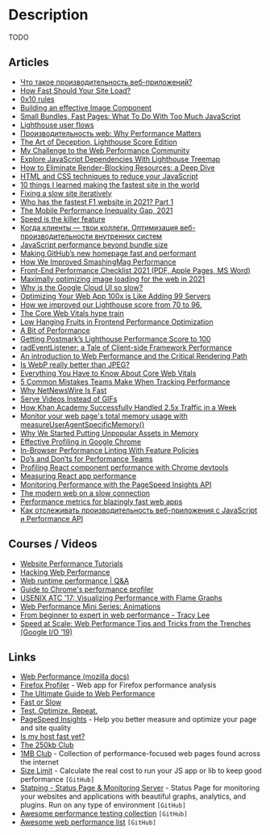 # Description

TODO


## Articles

- [Что такое производительность веб-приложений?](https://habr.com/ru/company/tinkoff/blog/489230/)
- [How Fast Should Your Site Load?](https://medium.com/firebase-developers/how-fast-should-your-site-load-cfb14be48e8b)
- [0x10 rules](https://fabiensanglard.net/ilike/index.html)
- [Building an effective Image Component](https://web.dev/image-component/)
- [Small Bundles, Fast Pages: What To Do With Too Much JavaScript](https://calibreapp.com/blog/bundle-size-optimization)
- [Lighthouse user flows](https://web.dev/lighthouse-user-flows/)
- [Производительность web: Why Performance Matters](https://habr.com/ru/company/jugru/blog/282968/)
- [The Art of Deception, Lighthouse Score Edition](https://www.zachleat.com/web/lighthouse-deception/)
- [My Challenge to the Web Performance Community](https://philipwalton.com/articles/my-challenge-to-the-web-performance-community/)
- [Explore JavaScript Dependencies With Lighthouse Treemap](https://sia.codes/posts/lighthouse-treemap/)
- [How to Eliminate Render-Blocking Resources: a Deep Dive](https://sia.codes/posts/render-blocking-resources/)
- [HTML and CSS techniques to reduce your JavaScript](https://calendar.perfplanet.com/2020/html-and-css-techniques-to-reduce-your-javascript/)
- [10 things I learned making the fastest site in the world](https://medium.com/hackernoon/10-things-i-learned-making-the-fastest-site-in-the-world-18a0e1cdf4a7)
- [Fixing a slow site iteratively](https://css-tricks.com/fixing-a-slow-site-iteratively/)
- [Who has the fastest F1 website in 2021? Part 1](https://jakearchibald.com/2021/f1-perf-part-1/)
- [The Mobile Performance Inequality Gap, 2021](https://infrequently.org/2021/03/the-performance-inequality-gap/)
- [Speed is the killer feature](https://bdickason.com/posts/speed-is-the-killer-feature/)
- [Когда клиенты — твои коллеги. Оптимизация веб-производительности внутренних систем]()
- [JavaScript performance beyond bundle size](https://nolanlawson.com/2021/02/23/javascript-performance-beyond-bundle-size/)
- [Making GitHub’s new homepage fast and performant](https://github.blog/2021-01-29-making-githubs-new-homepage-fast-and-performant/)
- [How We Improved SmashingMag Performance](https://www.smashingmagazine.com/2021/01/smashingmag-performance-case-study/)
- [Front-End Performance Checklist 2021 (PDF, Apple Pages, MS Word)](https://www.smashingmagazine.com/2021/01/front-end-performance-2021-free-pdf-checklist/)
- [Maximally optimizing image loading for the web in 2021](https://www.industrialempathy.com/posts/image-optimizations/)
- [Why is the Google Cloud UI so slow?](https://www.debugbear.com/blog/slow-google-cloud-ui)
- [Optimizing Your Web App 100x is Like Adding 99 Servers](https://lukerissacher.com/blog/optimizing_your_web_app)
- [How we improved our Lighthouse score from 70 to 96.](https://blog.checklyhq.com/how-we-improved-the-lighthouse-score-of-our-landing-page-to-96/)
- [The Core Web Vitals hype train](https://sylormiller.com/posts/2020/core-web-vitals/)
- [Low Hanging Fruits in Frontend Performance Optimization](https://pawelurbanek.com/frontend-performance-optimization)
- [A Bit of Performance](https://www.kizu.ru/a-bit-of-performance/)
- [Getting Postmark’s Lighthouse Performance Score to 100](https://wildbit.com/blog/2020/09/30/getting-postmark-lighthouse-performance-score-to-100)
- [radEventListener: a Tale of Client-side Framework Performance](https://css-tricks.com/radeventlistener-a-tale-of-client-side-framework-performance/)
- [An introduction to Web Performance and the Critical Rendering Path](https://medium.com/free-code-camp/an-introduction-to-web-performance-and-the-critical-rendering-path-ce1fb5029494)
- [Is WebP really better than JPEG?](https://siipo.la/blog/is-webp-really-better-than-jpeg)
- [Everything You Have to Know About Core Web Vitals](https://calibreapp.com/blog/core-web-vitals)
- [5 Common Mistakes Teams Make When Tracking Performance](https://calibreapp.com/blog/common-mistakes-in-tracking-speed)
- [Why NetNewsWire Is Fast](https://inessential.com/2020/05/18/why_netnewswire_is_fast)
- [Serve Videos Instead of GIFs](https://www.dannyguo.com/blog/serve-videos-instead-of-gifs/)
- [How Khan Academy Successfully Handled 2.5x Traffic in a Week](https://blog.khanacademy.org/how-khan-academy-successfully-handled-2-5x-traffic-in-a-week/)
- [Monitor your web page's total memory usage with measureUserAgentSpecificMemory()](https://web.dev/monitor-total-page-memory-usage/)
- [Why We Started Putting Unpopular Assets in Memory](https://blog.cloudflare.com/why-we-started-putting-unpopular-assets-in-memory/)
- [Effective Profiling in Google Chrome](https://blog.appsignal.com/2020/02/20/effective-profiling-in-google-chrome.html)
- [In-Browser Performance Linting With Feature Policies](https://timkadlec.com/remembers/2020-02-20-in-browser-performance-linting-with-feature-policies/)
- [Do’s and Don’ts for Performance Teams](https://levelup.gitconnected.com/dos-and-don-ts-for-performance-teams-7f52c41b5355)
- [Profiling React component performance with Chrome devtools](https://calibreapp.com/blog/react-performance-profiling-optimization)
- [Measuring React app performance](https://www.debugbear.com/blog/measuring-react-app-performance)
- [Monitoring Performance with the PageSpeed Insights API](https://dev.to/addyosmani/monitoring-performance-with-the-pagespeed-insights-api-33k7)
- [The modern web on a slow connection](http://danluu.com/web-bloat/)
- [Performance metrics for blazingly fast web apps](https://blog.superhuman.com/performance-metrics-for-blazingly-fast-web-apps/)
- [Как отслеживать производительность веб-приложения с JavaScript и Performance API](https://habr.com/ru/company/skillfactory/blog/538334/)


## Courses / Videos

- [Website Performance Tutorials](https://youtube.com/playlist?list=PLLnpHn493BHGpGXukqYsxwQw3ziW3uti6)
- [Hacking Web Performance](https://youtu.be/UgSFxtIPc4c)
- [Web runtime performance | Q&A](https://youtu.be/b-osLoWii2M)
- [Guide to Chrome's performance profiler](https://youtu.be/KWM5wxlDuis)
- [USENIX ATC '17: Visualizing Performance with Flame Graphs](https://youtu.be/D53T1Ejig1Q)
- [Web Performance Mini Series: Animations](https://youtu.be/ohc8ejzSn48)
- [From beginner to expert in web performance - Tracy Lee](https://youtu.be/l1A1ImFkNvA)
- [Speed at Scale: Web Performance Tips and Tricks from the Trenches (Google I/O ’19)](https://youtu.be/YJGCZCaIZkQ)


## Links

- [Web Performance (mozilla docs)](https://developer.mozilla.org/en-US/docs/Web/Performance)
- [Firefox Profiler](https://profiler.firefox.com/) - Web app for Firefox performance analysis
- [The Ultimate Guide to Web Performance](https://dev.to/ender_minyard/the-ultimate-guide-to-web-performance-ci4)
- [Fast or Slow](https://www.fastorslow.com/)
- [Test. Optimize. Repeat.](https://webpagetest.org/easy)
- [PageSpeed Insights](https://pagespeed.web.dev/) - Help you better measure and optimize your page and site quality
- [Is my host fast yet?](https://ismyhostfastyet.com/)
- [The 250kb Club](https://250kb.club/)
- [1MB Club](https://1mb.club/) - Collection of performance-focused web pages found across the internet
- [Size Limit](https://github.com/ai/size-limit) - Calculate the real cost to run your JS app or lib to keep good performance `[GitHub]`
- [Statping - Status Page & Monitoring Server](https://github.com/statping/statping) - Status Page for monitoring your websites and applications with beautiful graphs, analytics, and plugins. Run on any type of environment `[GitHub]`
- [Awesome performance testing collection](https://github.com/andriisoldatenko/awesome-performance-testing) `[GitHub]`
- [Awesome web performance list](https://github.com/geldmacher/awesome-performance) `[GitHub]`
